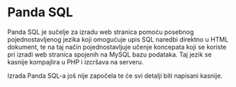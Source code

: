 # Panda SQL

Panda SQL je sučelje za izradu web stranica pomoću posebnog pojednostavljenog jezika koji omogućuje upis SQL naredbi direktno u HTML dokument, te na taj način pojednostavljuje učenje koncepata koji se koriste pri izradi web stranica spojenih na MySQL bazu podataka. Taj jezik se kasnije kompajlira u PHP i izcršava na serveru.

Izrada Panda SQL-a još nije započela te će svi detalji biti napisani kasnije.
